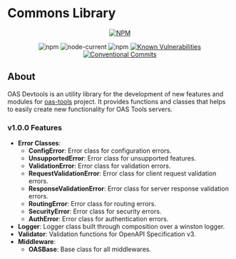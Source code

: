 # Commons Library

<div align="center">

[![NPM](https://nodei.co/npm/@oas-tools/commons.png?compact=true)](https://nodei.co/npm/@oas-tools/commons/)

![npm](https://img.shields.io/npm/v/@oas-tools/commons)
![node-current](https://img.shields.io/node/v/@oas-tools/commons)
![npm](https://img.shields.io/npm/dw/@oas-tools/commons)
[![Known Vulnerabilities](https://snyk.io/test/github/oas-tools/oas-commons/main/badge.svg)](https://snyk.io/test/github/oas-tools/oas-commons)
[![Conventional Commits](https://img.shields.io/badge/Conventional%20Commits-1.0.0-green.svg)](https://conventionalcommits.org)
</div>

## About
OAS Devtools is an utility library for the development of new features and modules for [oas-tools](https://github.com/oas-tools/oas-tools) project. It provides functions and classes that helps to easily create new functionality for OAS Tools servers.

### v1.0.0 Features
- **Error Classes**:
    - **ConfigError**: Error class for configuration errors.
    - **UnsupportedError**: Error class for unsupported features.
    - **ValidationError**: Error class for validation errors.
    - **RequestValidationError**: Error class for client request validation errors.
    - **ResponseValidationError**: Error class for server response validation errors.
    - **RoutingError**: Error class for routing errors.
    - **SecurityError**: Error class for security errors.
    - **AuthError**: Error class for authentication errors.
- **Logger**: Logger class built through composition over a winston logger.
- **Validator**: Validation functions for OpenAPI Specification v3.
- **Middleware**:
    - **OASBase**: Base class for all middlewares.
